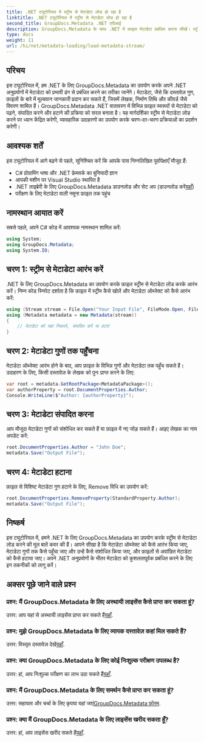 ```yaml
---
title: .NET ट्यूटोरियल में स्ट्रीम से मेटाडेटा लोड हो रहा है
linktitle: .NET ट्यूटोरियल में स्ट्रीम से मेटाडेटा लोड हो रहा है
second_title: GroupDocs.Metadata .NET एपीआई
description: GroupDocs.Metadata के साथ .NET में फ़ाइल मेटाडेटा प्रबंधित करना सीखें। स्ट्रीम से मेटाडेटा लोड करने, संपादित करने और हटाने के लिए चरण-दर-चरण मार्गदर्शिका।
type: docs
weight: 11
url: /hi/net/metadata-loading/load-metadata-stream/
---
```

## परिचय
इस ट्यूटोरियल में, हम .NET के लिए GroupDocs.Metadata का उपयोग करके अपने .NET अनुप्रयोगों में मेटाडेटा को प्रभावी ढंग से प्रबंधित करने का तरीका जानेंगे। मेटाडेटा, जैसे कि दस्तावेज़ गुण, फ़ाइलों के बारे में मूल्यवान जानकारी प्रदान कर सकते हैं, जिसमें लेखक, निर्माण तिथि और कीवर्ड जैसे विवरण शामिल हैं। GroupDocs.Metadata .NET वातावरण में विभिन्न फ़ाइल स्वरूपों से मेटाडेटा को पढ़ने, संपादित करने और हटाने की प्रक्रिया को सरल बनाता है। यह मार्गदर्शिका स्ट्रीम से मेटाडेटा लोड करने पर ध्यान केंद्रित करेगी, व्यावहारिक उदाहरणों का उपयोग करके चरण-दर-चरण प्रक्रियाओं का प्रदर्शन करेगी।
## आवश्यक शर्तें
इस ट्यूटोरियल में आगे बढ़ने से पहले, सुनिश्चित करें कि आपके पास निम्नलिखित पूर्वापेक्षाएँ मौजूद हैं:
- C# प्रोग्रामिंग भाषा और .NET फ्रेमवर्क का बुनियादी ज्ञान
- आपकी मशीन पर Visual Studio स्थापित है
-  .NET लाइब्रेरी के लिए GroupDocs.Metadata डाउनलोड और सेट अप (डाउनलोड करें[यहाँ](https://releases.groupdocs.com/metadata/net/))
- परीक्षण के लिए मेटाडेटा वाली नमूना फ़ाइल तक पहुंच

## नामस्थान आयात करें
सबसे पहले, अपने C# कोड में आवश्यक नामस्थान शामिल करें:
```csharp
using System;
using GroupDocs.Metadata;
using System.IO;
```
## चरण 1: स्ट्रीम से मेटाडेटा आरंभ करें
.NET के लिए GroupDocs.Metadata का उपयोग करके फ़ाइल स्ट्रीम से मेटाडेटा लोड करके आरंभ करें। निम्न कोड स्निपेट दर्शाता है कि फ़ाइल में स्ट्रीम कैसे खोलें और मेटाडेटा ऑब्जेक्ट को कैसे आरंभ करें:

```csharp
using (Stream stream = File.Open("Your Input File", FileMode.Open, FileAccess.ReadWrite))
using (Metadata metadata = new Metadata(stream))
{
    // मेटाडेटा को यहां निकालें, संपादित करें या हटाएं
}
```
## चरण 2: मेटाडेटा गुणों तक पहुँचना
मेटाडेटा ऑब्जेक्ट आरंभ होने के बाद, आप फ़ाइल के विभिन्न गुणों और मेटाडेटा तक पहुँच सकते हैं। उदाहरण के लिए, किसी दस्तावेज़ के लेखक को पुनः प्राप्त करने के लिए:

```csharp
var root = metadata.GetRootPackage<MetadataPackage>();
var authorProperty = root.DocumentProperties.Author;
Console.WriteLine($"Author: {authorProperty}");
```
## चरण 3: मेटाडेटा संपादित करना
आप मौजूदा मेटाडेटा गुणों को संशोधित कर सकते हैं या फ़ाइल में नए जोड़ सकते हैं। आइए लेखक का नाम अपडेट करें:

```csharp
root.DocumentProperties.Author = "John Doe";
metadata.Save("Output File");
```
## चरण 4: मेटाडेटा हटाना
फ़ाइल से विशिष्ट मेटाडेटा गुण हटाने के लिए, Remove विधि का उपयोग करें:

```csharp
root.DocumentProperties.RemoveProperty(StandardProperty.Author);
metadata.Save("Output File");
```

## निष्कर्ष
इस ट्यूटोरियल में, हमने .NET के लिए GroupDocs.Metadata का उपयोग करके स्ट्रीम से मेटाडेटा लोड करने की मूल बातें कवर की हैं। आपने सीखा है कि मेटाडेटा ऑब्जेक्ट को कैसे आरंभ किया जाए, मेटाडेटा गुणों तक कैसे पहुँचा जाए और उन्हें कैसे संशोधित किया जाए, और फ़ाइलों से अवांछित मेटाडेटा को कैसे हटाया जाए। अपने .NET अनुप्रयोगों के भीतर मेटाडेटा को कुशलतापूर्वक प्रबंधित करने के लिए इन तकनीकों को लागू करें।

## अक्सर पूछे जाने वाले प्रश्न
### प्रश्न: मैं GroupDocs.Metadata के लिए अस्थायी लाइसेंस कैसे प्राप्त कर सकता हूं?
 उत्तर: आप यहां से अस्थायी लाइसेंस प्राप्त कर सकते हैं[यहाँ](https://purchase.groupdocs.com/temporary-license/).
### प्रश्न: मुझे GroupDocs.Metadata के लिए व्यापक दस्तावेज़ कहां मिल सकते हैं?
 उत्तर: विस्तृत दस्तावेज़ देखें[यहाँ](https://reference.groupdocs.com/metadata/net/).
### प्रश्न: क्या GroupDocs.Metadata के लिए कोई निःशुल्क परीक्षण उपलब्ध है?
 उत्तर: हां, आप निःशुल्क परीक्षण का लाभ उठा सकते हैं[यहाँ](https://releases.groupdocs.com/).
### प्रश्न: मैं GroupDocs.Metadata के लिए समर्थन कैसे प्राप्त कर सकता हूं?
 उत्तर: सहायता और चर्चा के लिए कृपया यहां जाएं[GroupDocs.Metadata फ़ोरम](https://forum.groupdocs.com/c/metadata/14).
### प्रश्न: क्या मैं GroupDocs.Metadata के लिए लाइसेंस खरीद सकता हूँ?
 उत्तर: हां, आप लाइसेंस खरीद सकते हैं[यहाँ](https://purchase.groupdocs.com/buy).